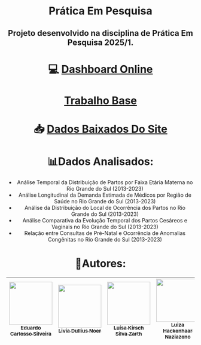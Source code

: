 <div align="center">

# Prática Em Pesquisa

Projeto desenvolvido na disciplina de Prática Em Pesquisa 2025/1.
---
# 💻 [Dashboard Online](https://app.powerbi.com/view?r=eyJrIjoiNzQzYzVhZTgtMDcxOS00MzdmLWFhZDEtNGJjYmM1ZmZjMDkwIiwidCI6IjUxZWJjZjMxLTU4MzktNDEyZS04M2JiLTgwMWEyYmE3ODYyNyJ9)

# [Trabalho Base]( https://nam10.safelinks.protection.outlook.com/?url=https%3A%2F%2Fgithub.com%2FVini-Pedroso%2FDataSUS_streamlit&data=05%7C02%7Clivia.dullius%40edu.pucrs.br%7C9a19e1ac152541b72d9d08dd67d6e80c%7C51ebcf315839412e83bb801a2ba78627%7C0%7C0%7C638780894895608995%7CUnknown%7CTWFpbGZsb3d8eyJFbXB0eU1hcGkiOnRydWUsIlYiOiIwLjAuMDAwMCIsIlAiOiJXaW4zMiIsIkFOIjoiTWFpbCIsIldUIjoyfQ%3D%3D%7C0%7C%7C%7C&sdata=f12tPuk8mbT%2F5H5us2Rr9zEe5yJRY%2FFfk7usbBp6YVA%3D&reserved=0)
# 📥 [Dados Baixados Do Site](http://tabnet.datasus.gov.br/cgi/deftohtm.exe?sinasc/cnv/nvrs.def)
# 📊Dados Analisados:
- Análise Temporal da Distribuição de Partos por Faixa Etária Materna no Rio Grande do Sul (2013-2023)
- Análise Longitudinal da Demanda Estimada de Médicos por Região de Saúde no Rio Grande do Sul (2013-2023)
- Análise da Distribuição do Local de Ocorrência dos Partos no Rio Grande do Sul (2013-2023)
- Análise Comparativa da Evolução Temporal dos Partos Cesáreos e Vaginais no Rio Grande do Sul (2013-2023)
- Relação entre Consultas de Pré-Natal e Ocorrência de Anomalias Congênitas no Rio Grande do Sul (2013-2023)

# 👥Autores:
| [<img loading="lazy" src="https://avatars.githubusercontent.com/u/125413722?v=4" width="115"><br><sub>Eduardo Carlesso Silveira</sub>](https://github.com/EduardoCarlesso) | [<img loading="lazy" src="https://avatars.githubusercontent.com/u/180198942?v=4" width="115"><br><sub>Livia Dullius Noer</sub>](https://github.com/lividullius) | [<img loading="lazy" src="https://avatars.githubusercontent.com/u/177578538?v=4" width="115"><br><sub>Luísa Kirsch Silva Zarth</sub>](https://github.com/LuisaZarth) | [<img loading="lazy" src="https://avatars.githubusercontent.com/u/142232479?v=4" width="115"><br><sub>Luiza Hackenhaar Naziazeno</sub>](https://github.com/luizahackenhaarnaziazeno) |
| :----------------------------------------------------------------------------------------------------------------------------------: | :------------------------------------------------------------------------------------------------------------------------------------: | :---------------------------------------------------------------------------------------------------------------------------------------------: | :----------------------------------------------------------------------------------------------------------------------------------------------------------------------: |

